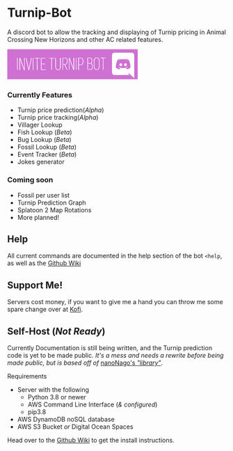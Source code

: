 # Turnip-Bot
A discord bot to allow the tracking and displaying of Turnip pricing in Animal Crossing New Horizons and other AC
related features.

[![Join](images/join.png)](https://discordapp.com/api/oauth2/authorize?client_id=701173984489635850&permissions=379968&scope=bot)

### Currently Features
- Turnip price prediction(*Alpha*)
- Turnip price tracking(*Alpha*)
- Villager Lookup
- Fish Lookup (*Beta*)
- Bug Lookup (*Beta*)
- Fossil Lookup (*Beta*)
- Event Tracker (*Beta*)
- Jokes generator

### Coming soon
- Fossil per user list
- Turnip Prediction Graph
- Splatoon 2 Map Rotations
- More planned!

## Help
All current commands are documented in the help section of the bot `<help`, as well as the 
[Github Wiki](https://github.com/vlee489/Turnip-Bot/wiki)

## Support Me!
Servers cost money, if you want to give me a hand you can throw me some spare change over at
[Kofi](https://ko-fi.com/vlee489).

## Self-Host (*Not Ready*)
Currently Documentation is still being written, and the Turnip prediction code is yet to be made public.
*It's a mess and needs a rewrite before being made public, but is based off of* 
[nanoNago's *"library"*](https://gitlab.com/nanoNago/turnips).

Requirements
- Server with the following
    - Python 3.8 or newer
    - AWS Command Line Interface (*& configured*)
    - pip3.8
- AWS DynamoDB noSQL database
- AWS S3 Bucket *or* Digital Ocean Spaces

Head over to the [Github Wiki](https://github.com/vlee489/Turnip-Bot/wiki) to get the install instructions. 
